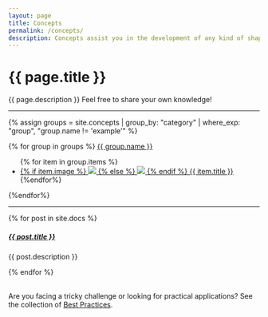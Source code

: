 ```yaml
---
layout: page
title: Concepts
permalink: /concepts/
description: Concepts assist you in the development of any kind of shape-changing interface by giving you an overview over different techniques or explaning a transferable method. Additionally, concepts may provide workshop material.
---
```


# {{ page.title }}

{{ page.description }} 
Feel free to share your own knowledge!  

---------------
{% assign groups = site.concepts | group_by: "category" | where_exp: "group", "group.name != 'example'" %}

{% for group in groups %}
<a class="capitalizeAll capitalizeAll topic topic-{{ group.name | downcase | strip | replace:'user experience', 'user-experience'}}" href="{{ site.baseurl }}/{{ group.name | downcase | strip | replace:'user experience', 'user-experience' }}/">{{ group.name }}</a> 

<ul class="tile">
{% for item in group.items %}
<li>
    <a href="{{ item.url | prepend: site.baseurl }}" alt="{{ item.description }}">
            {% if item.image %}
                <img src="{{ item.image }}">
            {% else %}
                <img src="https://images.unsplash.com/photo-1566041510639-8d95a2490bfb?ixlib=rb-1.2.1&ixid=eyJhcHBfaWQiOjEyMDd9&auto=format&fit=crop&w=626&q=80">
            {% endif %}
          <span>{{ item.title }}</span>
      </a>
</li>
{%endfor%}
</ul>

{%endfor%}


<div class="section-index">
    <hr class="panel-line">
    {% for post in site.docs  %}        
    <div class="entry">
    <h5><a href="{{ post.url | prepend: site.baseurl }}">{{ post.title }}</a></h5>
    <p>{{ post.description }}</p>
    </div>{% endfor %}
</div>

<br>
<p>Are you facing a tricky challenge or looking for practical applications? See the collection of <a href="{{site.baseurl}}/best-practices">Best Practices</a>.</p>